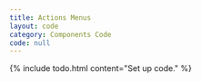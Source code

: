 ```yaml
---
title: Actions Menus
layout: code
category: Components Code
code: null
---
```


{% include todo.html content="Set up code." %}
